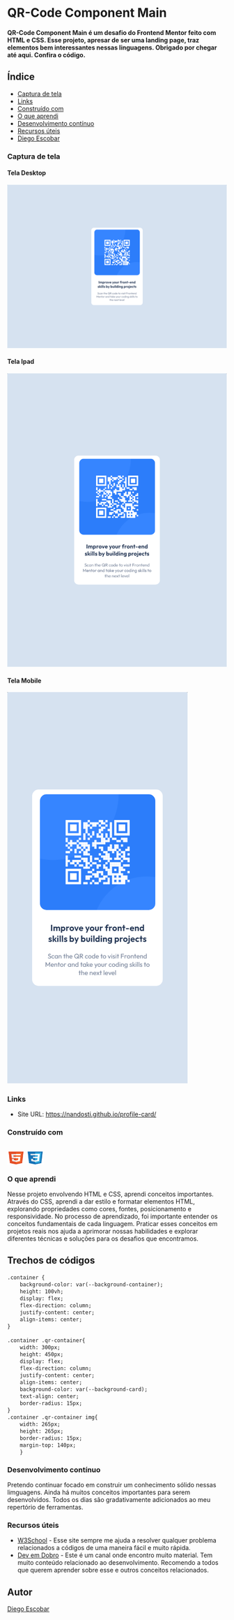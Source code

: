 # QR-Code Component Main

#### QR-Code Component Main é um desafio do Frontend Mentor feito com HTML e CSS. Esse projeto, apresar de ser uma landing page, traz elementos bem interessantes nessas linguagens. Obrigado por chegar até aqui. Confira o código.

## Índice

- [Captura de tela](#captura-de-tela)
- [Links](#links)
- [Construído com](#construído-com)
- [O que aprendi](#o-que-aprendi)
- [Desenvolvimento contínuo](#desenvolvimento-contínuo)
- [Recursos úteis](#recursos-úteis)
- [Diego Escobar](#autor)

### Captura de tela

#### Tela Desktop

<img src="./src/images/Laptop-3-1280x950.png" alt="Tela desktop exibindo funcionalidades">

#### Tela Ipad

<img src="./src/images/iPad-Mini-768x1024.png" alt="Tela tablet exibindo funcionalidades">

#### Tela Mobile

<img src="./src/images/iPhone-XR-XS-Max-414x896.png" alt="Exibindo responsividade no mobile">

### Links

- Site URL: https://nandosti.github.io/profile-card/

### Construído com

<div style="display: inline_block"><br>
  <img align="center" alt="HTML" height="30" width="40" src="https://raw.githubusercontent.com/devicons/devicon/master/icons/html5/html5-original.svg">
  <img align="center" alt="CSS" height="30" width="40" src="https://raw.githubusercontent.com/devicons/devicon/master/icons/css3/css3-original.svg">       
</div>

### O que aprendi

Nesse projeto envolvendo HTML e CSS, aprendi conceitos importantes. Através do CSS, aprendi a dar estilo e formatar elementos HTML, explorando propriedades como cores, fontes, posicionamento e responsividade. No processo de aprendizado, foi importante entender os conceitos fundamentais de cada linguagem. Praticar esses conceitos em projetos reais nos ajuda a aprimorar nossas habilidades e explorar diferentes técnicas e soluções para os desafios que encontramos.

## Trechos de códigos

```
.container {
    background-color: var(--background-container);
    height: 100vh;
    display: flex;
    flex-direction: column;
    justify-content: center;
    align-items: center;
}

.container .qr-container{
    width: 300px;
    height: 450px;
    display: flex;
    flex-direction: column;
    justify-content: center;
    align-items: center;
    background-color: var(--background-card);
    text-align: center;
    border-radius: 15px;
}
.container .qr-container img{
    width: 265px;
    height: 265px;
    border-radius: 15px;
    margin-top: 140px;
    }

```

### Desenvolvimento contínuo

Pretendo continuar focado em construir um conhecimento sólido nessas limguagens. Ainda há muitos conceitos importantes para serem desenvolvidos. Todos os dias são gradativamente adicionados ao meu repertório de ferramentas.

### Recursos úteis

- [W3School](https://www.w3schools.com/css/default.asp) - Esse site sempre me ajuda a resolver qualquer problema relacionados a códigos de uma maneira fácil e muito rápida.
- [Dev em Dobro](https://www.youtube.com/@DevemDobro) - Este é um canal onde encontro muito material. Tem muito conteúdo relacionado ao desenvolvimento. Recomendo a todos que querem aprender sobre esse e outros conceitos relacionados.

## Autor

[Diego Escobar](https://wa.me/5591985820891)
